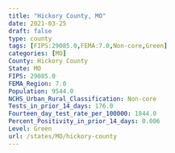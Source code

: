 ```yaml
---
title: "Hickory County, MO"
date: 2021-03-25
draft: false
type: county
tags: [FIPS:29085.0,FEMA:7.0,Non-core,Green]
categories: [MO]
County: Hickory County
State: MO
FIPS: 29085.0
FEMA_Region: 7.0
Population: 9544.0
NCHS_Urban_Rural_Classification: Non-core
Tests_in_prior_14_days: 176.0
Fourteen_day_test_rate_per_100000: 1844.0
Percent_Positivity_in_prior_14_days: 0.006
Level: Green
url: /states/MO/hickory-county
---
```



